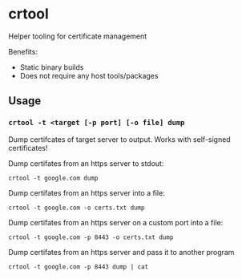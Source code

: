 # crtool
Helper tooling for certificate management

Benefits:
- Static binary builds
- Does not require any host tools/packages

## Usage

### `crtool -t <target [-p port] [-o file] dump`

Dump certifcates of target server to output. Works with self-signed certificates!

Dump certifates from an https server to stdout:
```sh-session
crtool -t google.com dump
```

Dump certifates from an https server into a file:
```sh-session
crtool -t google.com -o certs.txt dump
```

Dump certifates from an https server on a custom port into a file:
```sh-session
crtool -t google.com -p 8443 -o certs.txt dump
```

Dump certifates from an https server and pass it to another program
```sh-session
crtool -t google.com -p 8443 dump | cat
```
